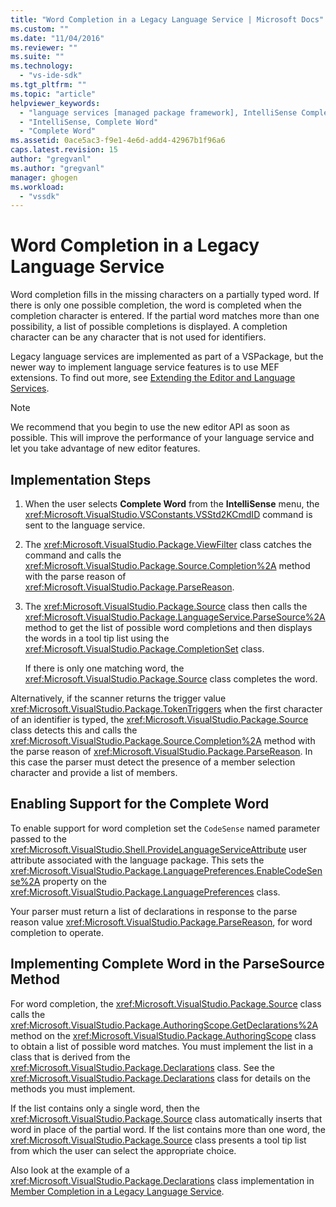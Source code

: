 ```yaml
---
title: "Word Completion in a Legacy Language Service | Microsoft Docs"
ms.custom: ""
ms.date: "11/04/2016"
ms.reviewer: ""
ms.suite: ""
ms.technology: 
  - "vs-ide-sdk"
ms.tgt_pltfrm: ""
ms.topic: "article"
helpviewer_keywords: 
  - "language services [managed package framework], IntelliSense Complete Word"
  - "IntelliSense, Complete Word"
  - "Complete Word"
ms.assetid: 0ace5ac3-f9e1-4e6d-add4-42967b1f96a6
caps.latest.revision: 15
author: "gregvanl"
ms.author: "gregvanl"
manager: ghogen
ms.workload: 
  - "vssdk"
---
```

# Word Completion in a Legacy Language Service
Word completion fills in the missing characters on a partially typed word. If there is only one possible completion, the word is completed when the completion character is entered. If the partial word matches more than one possibility, a list of possible completions is displayed. A completion character can be any character that is not used for identifiers.  
  
 Legacy language services are implemented as part of a VSPackage, but the newer way to implement language service features is to use MEF extensions. To find out more, see [Extending the Editor and Language Services](../../extensibility/extending-the-editor-and-language-services.md).  
  
> [!NOTE]
>  We recommend that you begin to use the new editor API as soon as possible. This will improve the performance of your language service and let you take advantage of new editor features.  
  
## Implementation Steps  
  
1.  When the user selects **Complete Word** from the **IntelliSense** menu, the <xref:Microsoft.VisualStudio.VSConstants.VSStd2KCmdID> command is sent to the language service.  
  
2.  The <xref:Microsoft.VisualStudio.Package.ViewFilter> class catches the command and calls the <xref:Microsoft.VisualStudio.Package.Source.Completion%2A> method with the parse reason of <xref:Microsoft.VisualStudio.Package.ParseReason>.  
  
3.  The <xref:Microsoft.VisualStudio.Package.Source> class then calls the <xref:Microsoft.VisualStudio.Package.LanguageService.ParseSource%2A> method to get the list of possible word completions and then displays the words in a tool tip list using the <xref:Microsoft.VisualStudio.Package.CompletionSet> class.  
  
     If there is only one matching word, the <xref:Microsoft.VisualStudio.Package.Source> class completes the word.  
  
 Alternatively, if the scanner returns the trigger value <xref:Microsoft.VisualStudio.Package.TokenTriggers> when the first character of an identifier is typed, the <xref:Microsoft.VisualStudio.Package.Source> class detects this and calls the <xref:Microsoft.VisualStudio.Package.Source.Completion%2A> method with the parse reason of <xref:Microsoft.VisualStudio.Package.ParseReason>. In this case the parser must detect the presence of a member selection character and provide a list of members.  
  
## Enabling Support for the Complete Word  
 To enable support for word completion set the `CodeSense` named parameter passed to the <xref:Microsoft.VisualStudio.Shell.ProvideLanguageServiceAttribute> user attribute associated with the language package. This sets the <xref:Microsoft.VisualStudio.Package.LanguagePreferences.EnableCodeSense%2A> property on the <xref:Microsoft.VisualStudio.Package.LanguagePreferences> class.  
  
 Your parser must return a list of declarations in response to the parse reason value <xref:Microsoft.VisualStudio.Package.ParseReason>, for word completion to operate.  
  
## Implementing Complete Word in the ParseSource Method  
 For word completion, the <xref:Microsoft.VisualStudio.Package.Source> class calls the <xref:Microsoft.VisualStudio.Package.AuthoringScope.GetDeclarations%2A> method on the <xref:Microsoft.VisualStudio.Package.AuthoringScope> class to obtain a list of possible word matches. You must implement the list in a class that is derived from the <xref:Microsoft.VisualStudio.Package.Declarations> class. See the <xref:Microsoft.VisualStudio.Package.Declarations> class for details on the methods you must implement.  
  
 If the list contains only a single word, then the <xref:Microsoft.VisualStudio.Package.Source> class automatically inserts that word in place of the partial word. If the list contains more than one word, the <xref:Microsoft.VisualStudio.Package.Source> class presents a tool tip list from which the user can select the appropriate choice.  
  
 Also look at the example of a <xref:Microsoft.VisualStudio.Package.Declarations> class implementation in [Member Completion in a Legacy Language Service](../../extensibility/internals/member-completion-in-a-legacy-language-service.md).